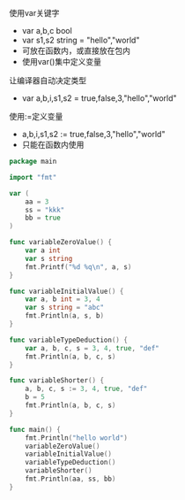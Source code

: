 使用var关键字

+ var a,b,c bool
+ var s1,s2  string = "hello","world"
+ 可放在函数内，或直接放在包内
+ 使用var()集中定义变量

让编译器自动决定类型

+ var a,b,i,s1,s2 = true,false,3,"hello","world"

使用:=定义变量

+ a,b,i,s1,s2 := true,false,3,"hello","world"
+ 只能在函数内使用



```go
package main

import "fmt"

var (
	aa = 3
	ss = "kkk"
	bb = true
)

func variableZeroValue() {
	var a int
	var s string
	fmt.Printf("%d %q\n", a, s)
}

func variableInitialValue() {
	var a, b int = 3, 4
	var s string = "abc"
	fmt.Println(a, s, b)
}

func variableTypeDeduction() {
	var a, b, c, s = 3, 4, true, "def"
	fmt.Println(a, b, c, s)
}

func variableShorter() {
	a, b, c, s := 3, 4, true, "def"
	b = 5
	fmt.Println(a, b, c, s)
}

func main() {
	fmt.Println("hello world")
	variableZeroValue()
	variableInitialValue()
	variableTypeDeduction()
	variableShorter()
	fmt.Println(aa, ss, bb)
}

```



